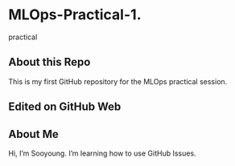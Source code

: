 # MLOps-Practical-1.
practical
## About this Repo
This is my first GitHub repository for the MLOps practical session.
## Edited on GitHub Web
## About Me
Hi, I’m Sooyoung.
I’m learning how to use GitHub Issues.
